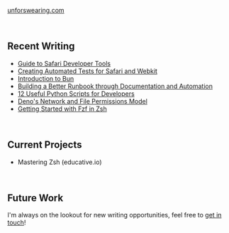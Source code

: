 [unforswearing.com](https://unforswearing.com)  

<br />

## Recent Writing

 - [Guide to Safari Developer Tools](https://reflect.run/articles/guide-to-safari-developer-tools/)  
 - [Creating Automated Tests for Safari and Webkit](https://reflect.run/articles/creating-automated-tests-for-safari-and-webkit/)
 - [Introduction to Bun](https://reflect.run/articles/introduction-to-bun/)  
 - [Building a Better Runbook through Documentation and Automation](https://www.airplane.dev/blog/building-a-better-runbook-through-automation-and-documentation)
 - [12 Useful Python Scripts for Developers](https://www.airplane.dev/blog/12-useful-python-scripts-for-developers)
 - [Deno's Network and File Permissions Model](https://reflect.run/articles/deno-networking-and-file-permissions-model/)
 - [Getting Started with Fzf in Zsh](https://www.unforswearing.com/blog/?page=20220903_get_started_with_fzf_in_zsh)

<br />

## Current Projects

  - Mastering Zsh (educative.io)

<br />

## Future Work

I'm always on the lookout for new writing opportunities, feel free to [get in touch](https://www.unforswearing.com/portfolio#contact)!

<br /><br />

